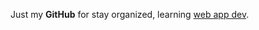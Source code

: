 Just my **GitHub** for stay organized, learning [web app dev](http://www.sitepoint.com/long-live-web-app/).




